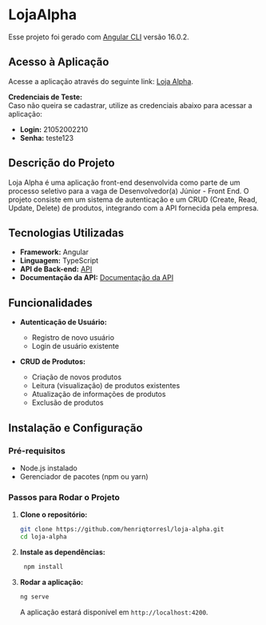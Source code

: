 # LojaAlpha

Esse projeto foi gerado com [Angular CLI](https://github.com/angular/angular-cli) versão 16.0.2.

## Acesso à Aplicação

Acesse a aplicação através do seguinte link: [Loja Alpha](https://loja-alpha-products.vercel.app/).

**Credenciais de Teste:**  
Caso não queira se cadastrar, utilize as credenciais abaixo para acessar a aplicação:
- **Login:** 21052002210
- **Senha:** teste123

## Descrição do Projeto

Loja Alpha é uma aplicação front-end desenvolvida como parte de um processo seletivo para a vaga de Desenvolvedor(a) Júnior - Front End. O projeto consiste em um sistema de autenticação e um CRUD (Create, Read, Update, Delete) de produtos, integrando com a API fornecida pela empresa.

## Tecnologias Utilizadas

- **Framework:** Angular
- **Linguagem:** TypeScript
- **API de Back-end:** [API](https://interview.t-alpha.com.br)
- **Documentação da API:** [Documentação da API](https://interview.t-alpha.com.br/reference)

## Funcionalidades

- **Autenticação de Usuário:**
  - Registro de novo usuário
  - Login de usuário existente

- **CRUD de Produtos:**
  - Criação de novos produtos
  - Leitura (visualização) de produtos existentes
  - Atualização de informações de produtos
  - Exclusão de produtos

## Instalação e Configuração

### Pré-requisitos

- Node.js instalado
- Gerenciador de pacotes (npm ou yarn)

### Passos para Rodar o Projeto

1. **Clone o repositório:**
   ```bash
   git clone https://github.com/henriqtorresl/loja-alpha.git
   cd loja-alpha
   ```

2. **Instale as dependências:**
   ```bash
    npm install
   ```

3. **Rodar a aplicação:**
   ```bash
   ng serve
   ```

   A aplicação estará disponível em `http://localhost:4200`.

